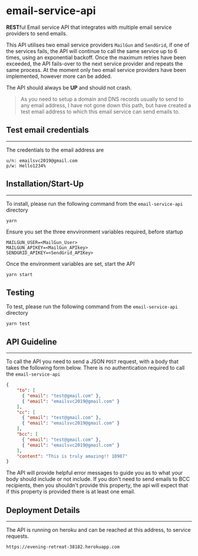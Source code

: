 # email-service-api
**REST**ful Email service API that integrates with multiple email service providers to send emails.

This API utilises two email service providers `MailGun` and `SendGrid`, if one of the services fails, the API will continue to call the same service up to 6 times, using an exponential backoff. Once the maximum retries have been exceeded, the API fails-over to the next service provider and repeats the same process. At the moment only two email service providers have been implemented, however more can be added.

The API should always be **UP** and should not crash.

> As you need to setup a domain and DNS records usually to send to any email address, I have not gone down this path, but have created a test email address to which this email service can send emails to.

## Test email credentials
------
The credentials to the email address are 
```
u/n: emailsvc2019@gmail.com
p/w: Hello1234%
```

## Installation/Start-Up
------
To install, please run the following command from the `email-service-api` directory
```
yarn
```

Ensure you set the three envvironment variables required, before startup
```
MAILGUN_USER=<MailGun_User>
MAILGUN_APIKEY=<MailGun_APIkey>
SENDGRID_APIKEY=<SendGrid_APIKey>
```

Once the environment variables are set, start the API
```
yarn start
```


## Testing
To test, please run the following command from the `email-service-api` directory
```
yarn test
```

## API Guideline
------
To call the API you need to send a JSON `POST` request, with a body that takes the following form below. There is no authentication required to call the `email-service-api`

```json
{
    "to": [
      { "email": "test@gmail.com" }, 
      { "email": "emailsvc2019@gmail.com" }
    ],
    "cc": [
      { "email": "test@gmail.com" }, 
      { "email": "emailsvc2019@gmail.com" }
    ],
    "bcc": [
      { "email": "test@gmail.com" }, 
      { "email": "emailsvc2019@gmail.com" }
    ],
    "content": "This is truly amazing!! 10987"
}
```
The API will provide helpful error messages to guide you as to what your body should include or not include. If you don't need to send emails to BCC recipients, then you shouldn't provide this property, the api will expect that if this property is provided there is at least one email.


## Deployment Details
------

The API is running on heroku and can be reached at this address, to service requests.
```
https://evening-retreat-38182.herokuapp.com
``` 
